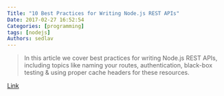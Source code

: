 ```yaml
---
Title: "10 Best Practices for Writing Node.js REST APIs"
Date: 2017-02-27 16:52:54
Categories: [programming]
tags: [nodejs]
Authors: sedlav
---
```


> In this article we cover best practices for writing Node.js REST APIs, including topics like naming your routes, authentication, black-box testing & using proper cache headers for these resources.

[Link](https://blog.risingstack.com/10-best-practices-for-writing-node-js-rest-apis/)
